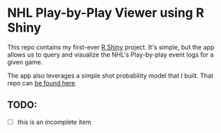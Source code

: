 # NHL Play-by-Play Viewer using R Shiny

This repo contains my first-ever [R Shiny](http://www.rstudio.com/shiny/) project.  It's simple, but the app allows us to query and visualize the NHL's Play-by-play event logs for a given game.  

The app also leverages a simple shot probability model that I built. That repo can [be found here](https://github.com/Btibert3/nhl-pbp).

## TODO:

- [ ] this is an incomplete item
